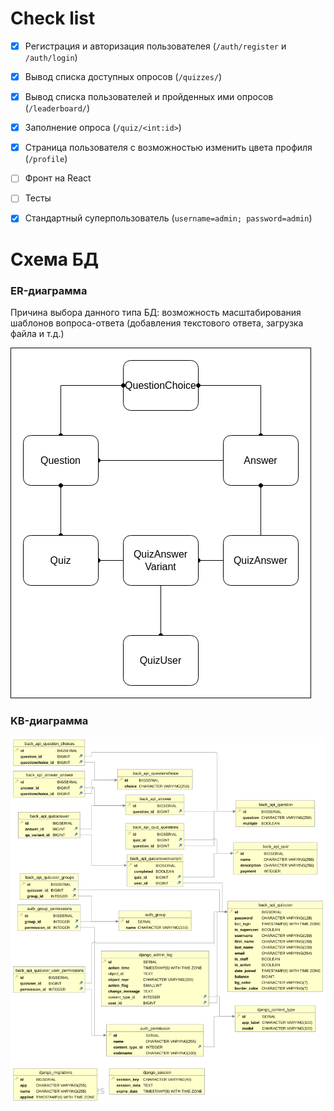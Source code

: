 # Check list
 - [x] Регистрация и авторизация пользователея (`/auth/register` и `/auth/login`)
 - [x] Вывод списка доступных опросов (`/quizzes/`)
 - [x] Вывод списка пользователей и пройденных ими опросов (`/leaderboard/`)
 - [x] Заполнение опроса (`/quiz/<int:id>`)
 - [x] Страница пользователя с возможностью изменить цвета профиля (`/profile`)
 - [ ] Фронт на React
 - [ ] Тесты  
 - [x] Стандартный суперпользователь (`username=admin; password=admin`)  


# Схема БД
### ER-диаграмма

Причина выбора данного типа БД: возможность масштабирования шаблонов вопроса-ответа (добавления текстового ответа, загрузка файла и т.д.)

![ER-диаграмма](./assets/QuizWeb.png)
### KB-диаграмма
![KB-диаграмма](assets/db.svg)

